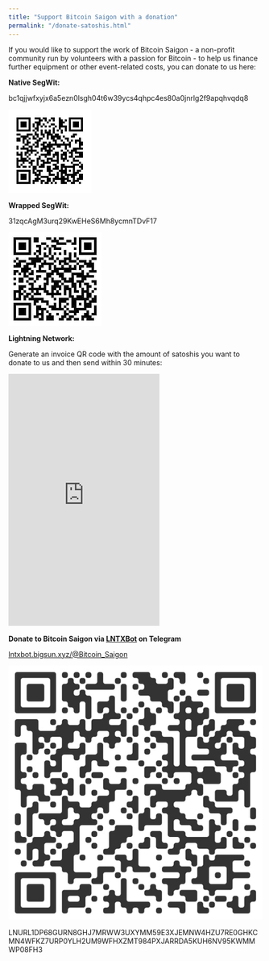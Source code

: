 ```yaml
---
title: "Support Bitcoin Saigon with a donation"
permalink: "/donate-satoshis.html"
---
```


If you would like to support the work of Bitcoin Saigon - a non-profit
community run by volunteers with a passion for Bitcoin - to help us
finance further equipment or other event-related costs, you can donate
to us here:

**Native SegWit:**

bc1qjjwfxyjx6a5ezn0lsgh04t6w39ycs4qhpc4es80a0jnrlg2f9apqhvqdq8

![bc1qjjwfxyjx6a5ezn0lsgh04t6w39ycs4qhpc4es80a0jnrlg2f9apqhvqdq8](../assets/images/native-segwit-qr.jpg)

**Wrapped SegWit:**

31zqcAgM3urq29KwEHeS6Mh8ycmnTDvF17

![31zqcAgM3urq29KwEHeS6Mh8ycmnTDvF17](../assets/images/wrapped-segwit-qr.jpg)

**Lightning Network:**

Generate an invoice QR code with the amount of satoshis you want to donate to us and then send within 30 minutes:

<iframe id="lightningtips" width="300" height="500" src="https://www-ln.bitcoinsaigon.org/lightningTip.php" style="border:none;"></iframe>

**Donate to Bitcoin Saigon via [LNTXBot](https://lntxbot.bigsun.xyz/@Bitcoin_Saigon) on Telegram**

[lntxbot.bigsun.xyz/@Bitcoin_Saigon](https://lntxbot.bigsun.xyz/@Bitcoin_Saigon)

![@Bitcoin_Saigon on Telegram](../assets/images/lntx-bot-qr-code.jpg)

LNURL1DP68GURN8GHJ7MRWW3UXYMM59E3XJEMNW4HZU7RE0GHKCMN4WFKZ7URP0YLH2UM9WFHXZMT984PXJARRDA5KUH6NV95KWMMWP08FH3

